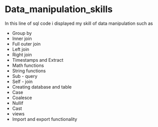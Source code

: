 # Data_manipulation_skills

In this line of sql code i displayed my skill of data manipulation such as

- Group by
- Inner join
- Full outer join
- Left join
- Right join
- Timestamps and Extract
- Math functions
- String functions
- Sub - query
- Self - join
- Creating database and table
- Case
- Coalesce
- Nullif
- Cast
- views
- Import and export functionality
